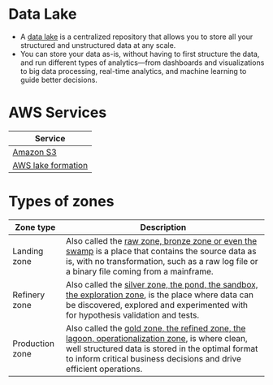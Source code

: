 # Data Lake
- A [data lake](https://aws.amazon.com/big-data/datalakes-and-analytics/what-is-a-data-lake/) is a centralized repository that allows you to store all your structured and unstructured data at any scale. 
- You can store your data as-is, without having to first structure the data, and run different types of analytics—from dashboards and visualizations to big data processing, real-time analytics, and machine learning to guide better decisions.

# AWS Services

| Service                                                                                                |
|--------------------------------------------------------------------------------------------------------|
| [Amazon S3](https://github.com/Anshul619/AWS-Services/tree/main/10_BigData/DataStorage/DataLakes/S3DataLake.md)                |
| [AWS lake formation](https://github.com/Anshul619/AWS-Services/tree/main/10_BigData/DataStorage/DataLakes/AWSLakeFormation.md) |

# Types of zones

| Zone type       | Description                                                                                                                                                                                                                                                                                                                   |
|-----------------|-------------------------------------------------------------------------------------------------------------------------------------------------------------------------------------------------------------------------------------------------------------------------------------------------------------------------------|
| Landing zone    | Also called the [raw zone, bronze zone or even the swamp](https://www.trifacta.com/blog/from-raw-to-refined-the-staging-areas-of-your-data-lake-part-1/) is a place that contains the source data as is, with no transformation, such as a raw log file or a binary file coming from a mainframe.                             |
| Refinery zone   | Also called the [silver zone, the pond, the sandbox, the exploration zone](https://www.trifacta.com/blog/from-raw-to-refined-the-staging-areas-of-your-data-lake-part-1/), is the place where data can be discovered, explored and experimented with for hypothesis validation and tests.                                     |
| Production zone | Also called the [gold zone, the refined zone, the lagoon, operationalization zone](https://www.trifacta.com/blog/from-raw-to-refined-the-staging-areas-of-your-data-lake-part-1/), is where clean, well structured data is stored in the optimal format to inform critical business decisions and drive efficient operations. |
